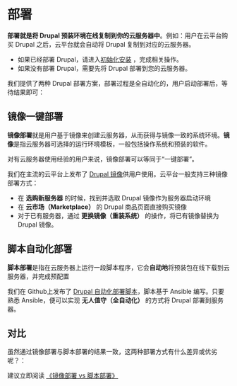 # 部署

**部署就是将 Drupal 预装环境在线复制到你的云服务器中**。例如：用户在云平台购买 Drupal 之后，云平台就会自动将 Drupal 复制到对应的云服务器。

- 如果已经部署 Drupal，请进入[初始化安装](/zh/stack-installation.md) ，完成相关操作。
- 如果没有部署 Drupal，需要先将 Drupal 部署到您的云服务器。

我们提供了两种 Drupal 部署方案，部署过程是全自动化的，用户启动部署后，等待结果即可：

## 镜像一键部署

**镜像部署**就是用户基于镜像来创建云服务器，从而获得与镜像一致的系统环境。**镜像**是指云服务器可选择的运行环境模板，一般包括操作系统和预装的软件。

对有云服务器使用经验的用户来说，镜像部署可以等同于“一键部署”。

我们在主流的云平台上发布了 [Drupal 镜像](https://apps.websoft9.com/drupal)供用户使用。云平台一般支持三种镜像部署方式：

* 在 **选购新服务器** 的时候，找到并选取 Drupal 镜像作为服务器启动环境
* 在 **云市场（Marketplace）**  的 Drupal 商品页面直接购买镜像
* 对于已有服务器，通过 **更换镜像（重装系统）** 的操作，将已有镜像替换为 Drupal 镜像。

## 脚本自动化部署

**脚本部署**是指在云服务器上运行一段脚本程序，它会**自动地**将预装包在线下载到云服务器，并完成预配置

我们在 Github上发布了 [Drupal 自动化部署脚本](https://github.com/Websoft9/ansible-drupal)，脚本基于 Ansible 编写。只要熟悉 Ansible，便可以实现 **无人值守（全自动化）** 的方式将 Drupal 部署到服务器。

## 对比

虽然通过镜像部署与脚本部署的结果一致，这两种部署方式有什么差异或优劣呢？：

建议立即阅读 [《镜像部署 vs 脚本部署》](https://support.websoft9.com/docs/faq/zh/bz-product.html#镜像部署-vs-脚本部署)